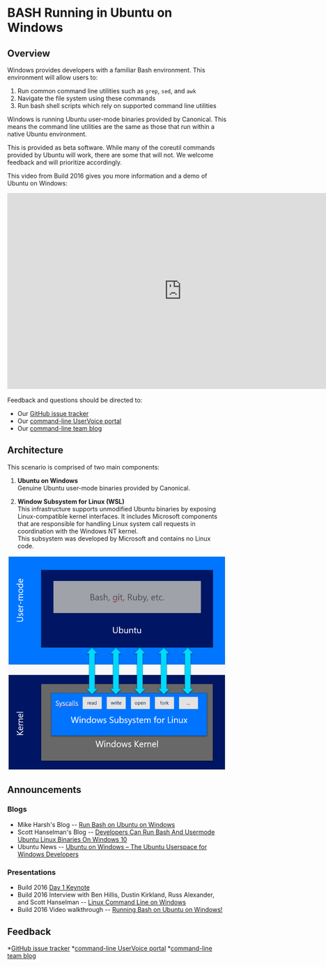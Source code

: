 # BASH Running in Ubuntu on Windows

## Overview
Windows provides developers with a familiar Bash environment. This environment will allow users to:

1.	Run common command line utilities such as `grep`, `sed`, and `awk`
2.	Navigate the file system using these commands
3.	Run bash shell scripts which rely on supported command line utilities

Windows is running Ubuntu user-mode binaries provided by Canonical.  This means the command line utilities are the same as those that run within a native Ubuntu environment.  

This is provided as beta software.  While many of the coreutil commands provided by Ubuntu will work, there are some that will not.  We welcome feedback and will prioritize accordingly.  

This video from Build 2016 gives you more information and a demo of Ubuntu on Windows:  
<iframe src="https://channel9.msdn.com/Events/Build/2016/P488/player" width="800" height="450"  allowFullScreen="true" frameBorder="0" scrolling="no"></iframe>

Feedback and questions should be directed to:
* Our [GitHub issue tracker](https://github.com/Microsoft/CommandLine-Documentation/issues)
* Our [command-line UserVoice portal](https://wpdev.uservoice.com/forums/266908-command-prompt/filters/top)
* Our [command-line team blog](https://blogs.msdn.microsoft.com/commandline/)


## Architecture

This scenario is comprised of two main components:

1.	**Ubuntu on Windows**  
  Genuine Ubuntu user-mode binaries provided by Canonical. 

2.	**Window Subsystem for Linux (WSL)**  
  This infrastructure supports unmodified Ubuntu binaries by exposing Linux-compatible kernel interfaces.  It includes Microsoft components that are responsible for handling Linux system call requests in coordination with the Windows NT kernel.  
  This subsystem was developed by Microsoft and contains no Linux code.

![](media/architecture.png)

## Announcements

### Blogs
* Mike Harsh's Blog -- [Run Bash on Ubuntu on Windows](https://blogs.windows.com/buildingapps/2016/03/30/run-bash-on-ubuntu-on-windows/)
* Scott Hanselman's Blog -- [Developers Can Run Bash And Usermode Ubuntu Linux Binaries On Windows 10](http://www.hanselman.com/blog/DevelopersCanRunBashShellAndUsermodeUbuntuLinuxBinariesOnWindows10.aspx)
* Ubuntu News -- [Ubuntu on Windows – The Ubuntu Userspace for Windows Developers](http://insights.ubuntu.com/2016/03/30/ubuntu-on-windows-the-ubuntu-userspace-for-windows-developers/) 


### Presentations
* Build 2016 [Day 1 Keynote](https://channel9.msdn.com/events/Build/2016/KEY01)
* Build 2016 Interview with Ben Hillis, Dustin Kirkland, Russ Alexander, and Scott Hanselman -- [Linux Command Line on Windows](https://channel9.msdn.com/Events/Build/2016/C906?ocid=player)
* Build 2016 Video walkthrough -- [Running Bash on Ubuntu on Windows!](https://channel9.msdn.com/events/Build/2016/P488)


## Feedback
*[GitHub issue tracker](https://github.com/Microsoft/CommandLine-Documentation/issues)
*[command-line UserVoice portal](https://wpdev.uservoice.com/forums/266908-command-prompt/filters/top)
*[command-line team blog](https://blogs.msdn.microsoft.com/commandline/)
